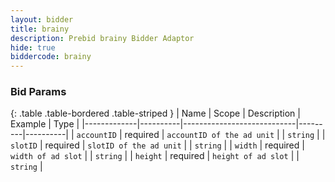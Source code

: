 ```yaml
---
layout: bidder
title: brainy
description: Prebid brainy Bidder Adaptor
hide: true
biddercode: brainy
---
```


### Bid Params

{: .table .table-bordered .table-striped }
| Name        | Scope    | Description                | Example | Type     |
|-------------|----------|----------------------------|---------|----------|
| `accountID` | required | `accountID of the ad unit` |         | `string` |
| `slotID`    | required | `slotID of the ad unit`    |         | `string` |
| `width`     | required | `width of ad slot`         |         | `string` |
| `height`    | required | `height of ad slot`        |         | `string` |
